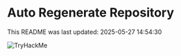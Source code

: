 # Auto Regenerate Repository

This README was last updated: 2025-05-27 14:54:30

 ![TryHackMe](https://tryhackme.com/badge/533634)